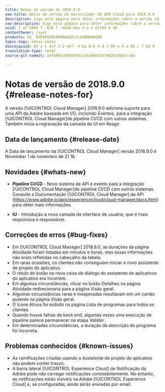```yaml
---
title: Notas de versão de 2018.9.0
seo-title: Notas de versão do Gerenciador do AEM Cloud para 2018.9.0
description: Siga esta página para obter informações sobre a versão 2018.9.0 do Gerenciador de nuvem.
seo-description: Siga esta página para obter informações sobre a versão 2018.9.0 do Gerenciador de AEM Cloud.
uuid: 3 af 5808 f -828 f -4846-bee 4-1 e 62194 b 48
contentOwner: jsyal
products: SG_ EXPERIENCEMANAGER/CLOUDMANAGER
topic-tags: notas-notas
discoiquuid: 85 a 1 dcf 3-2 eef -4 ba 8-b 4 d 1-09 e 4 a 88 c 7 bd 0
translation-type: tm+mt
source-git-commit: 1dfb065c09569f811e5a006d3d74825d3bd7cc8d

---
```



# Notas de versão de 2018.9.0 {#release-notes-for}

A versão [!UICONTROL Cloud Manager] 2018.9.0 adiciona suporte para uma API da Adobe baseada em I/O, incluindo Eventos, para a integração [!UICONTROL Cloud Manager]de pipeline CI/CD com outros sistemas. Também inicia a regravação da camada de UI em Reagir.

## Data de lançamento {#release-date}

A Data de lançamento da [!UICONTROL Cloud Manager] versão 2018.9.0 é November 1 de novembro de 21 18.

## Novidades {#whats-new}

* **Pipeline CI/CD** - Novo sistema de API e evento para a integração [!UICONTROL Cloud Manager]de pipeline CI/CD com outros sistemas. Consulte a Documentação [!UICONTROL Cloud Manager] da API (https://www.adobe.io/apis/experiencecloud/cloud-manager/docs.html) para obter mais informações.

* **IU** - Introdução à nova camada de interface de usuário, que é mais responsiva e responsável.

## Correções de erros {#bug-fixes}

* Em [!UICONTROL Cloud Manager] 2018.8.0, as durações da página Atividade foram listadas em minutos e horas, mas essas informações não eram refletidas no cabeçalho da tabela.
* Em raras ocasiões, os clientes não conseguiam iniciar o novo assistente de projeto do aplicativo.
* O rótulo do botão na nova caixa de diálogo do assistente de aplicativos do aplicativo era incorreto.
* Em algumas circunstâncias, clicar no botão Detalhes na página Atividade redirecionaria para a página Visão geral.
* Algumas circunstâncias raras e inesperadas resultavam em um cartão ausente na página Visão geral.
* O ícone Ativos foi exibido na página Lista de programas para todos os clientes.
* Quando houve falhas de back end, algumas vezes uma execução de pipeline parece permanecer na etapa *Validar* .
* Em determinadas circunstâncias, a duração da descrição do programa foi incorreta.

## Problemas conhecidos {#known-issues}

* As ramificações criadas usando o Assistente de projeto do aplicativo não podem conter traços.
* A barra lateral [!UICONTROL Experience Cloud] de Notificação da Adobe pode não carregar notificações consistentemente. No entanto, as notificações estão visíveis na Adobe [!UICONTROL Experience Cloud] e, se configuradas, ainda serão enviadas por email.

